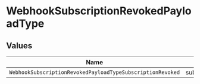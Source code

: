 # WebhookSubscriptionRevokedPayloadType


## Values

| Name                                                       | Value                                                      |
| ---------------------------------------------------------- | ---------------------------------------------------------- |
| `WebhookSubscriptionRevokedPayloadTypeSubscriptionRevoked` | subscription.revoked                                       |